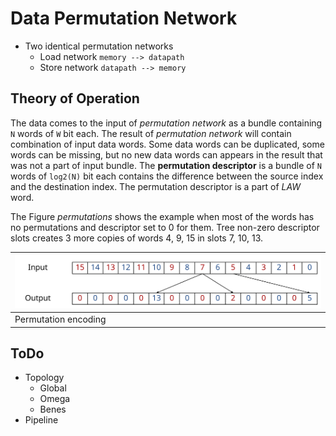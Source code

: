 # Data Permutation Network

  * Two identical permutation networks
    * Load network `memory --> datapath`
    * Store network `datapath --> memory`

## Theory of Operation

The data comes to the input of *permutation network* as a bundle containing `N`
words of `W` bit each. The result of *permutation network* will contain
combination of input data words. Some data words can be duplicated, some words
can be missing, but no new data words can appears in the result that was not a
part of input bundle. The **permutation descriptor** is a bundle of `N` words of
`log2(N)` bit each contains the difference between the source index and the
destination index. The permutation descriptor is a part of *LAW* word.

The Figure *permutations* shows the example when most of the words has no
permutations and descriptor set to 0 for them. Tree non-zero descriptor slots
creates 3 more copies of words 4, 9, 15 in slots 7, 10, 13.

| ![permutations](assets/permutations.svg) |
|:-----------------------------------------|
| Permutation encoding                     |

## ToDo
  * Topology
    * Global
    * Omega
    * Benes
  * Pipeline

